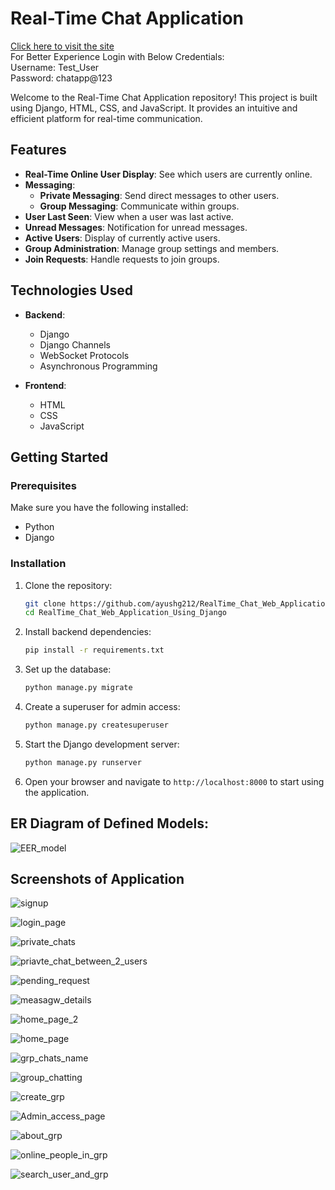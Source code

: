 # Real-Time Chat Application
[Click here to visit the site](https://aayush22002.azurewebsites.net/accounts/login/?next=/)<br/>
For Better Experience Login with Below Credentials: <br/>
Username: Test_User<br/>
Password: chatapp@123

Welcome to the Real-Time Chat Application repository! This project is built using Django, HTML, CSS, and JavaScript. It provides an intuitive and efficient platform for real-time communication.

## Features

- **Real-Time Online User Display**: See which users are currently online.
- **Messaging**:
  - **Private Messaging**: Send direct messages to other users.
  - **Group Messaging**: Communicate within groups.
- **User Last Seen**: View when a user was last active.
- **Unread Messages**: Notification for unread messages.
- **Active Users**: Display of currently active users.
- **Group Administration**: Manage group settings and members.
- **Join Requests**: Handle requests to join groups.

## Technologies Used

- **Backend**:
  - Django
  - Django Channels
  - WebSocket Protocols
  - Asynchronous Programming

- **Frontend**:
  - HTML
  - CSS
  - JavaScript

## Getting Started

### Prerequisites

Make sure you have the following installed:

- Python 
- Django 

### Installation

1. Clone the repository:

    ```bash
    git clone https://github.com/ayushg212/RealTime_Chat_Web_Application_Using_Django.git 
    cd RealTime_Chat_Web_Application_Using_Django
    ```

2. Install backend dependencies:

    ```bash
    pip install -r requirements.txt
    ```

3. Set up the database:

    ```bash
    python manage.py migrate
    ```

4. Create a superuser for admin access:

    ```bash
    python manage.py createsuperuser
    ```

5. Start the Django development server:

    ```bash
    python manage.py runserver
    ```

6. Open your browser and navigate to `http://localhost:8000` to start using the application.

## ER Diagram of Defined Models:
![EER_model](https://github.com/user-attachments/assets/e17a1137-4de5-4253-97c5-061b44e0fe34)

## Screenshots of Application

![signup](https://github.com/user-attachments/assets/cf23850d-cdf0-4a5b-8e08-ed545b9d6360)

![login_page](https://github.com/user-attachments/assets/fb638643-ce5a-4afe-9ad9-f5b1d5430cf2)

![private_chats](https://github.com/user-attachments/assets/e4c88be2-4a2b-466f-b5dd-8df3908df122)

![priavte_chat_between_2_users](https://github.com/user-attachments/assets/e4fcf3a0-e600-477e-b019-5d849f16653c)

![pending_request](https://github.com/user-attachments/assets/0f4ab06a-b613-4a64-86c4-d0f970fb3539)

![measagw_details](https://github.com/user-attachments/assets/46063d2c-003c-45e8-ae70-2415efd83a4a)

![home_page_2](https://github.com/user-attachments/assets/b74aef0c-b292-4609-8aa9-e96b36c354c7)

![home_page](https://github.com/user-attachments/assets/c44be5e2-9fa6-4108-8443-fc48cc5c2119)

![grp_chats_name](https://github.com/user-attachments/assets/19b2afcb-507f-4d97-9d9e-c154619593fd)

![group_chatting](https://github.com/user-attachments/assets/cd605c63-bfda-41ed-ac44-95a479b90883)

![create_grp](https://github.com/user-attachments/assets/e46b66dd-1ad9-498b-9215-70feb2719a6d)

![Admin_access_page](https://github.com/user-attachments/assets/547ddeb5-ae9d-4a02-9bde-40dc8e20e858)

![about_grp](https://github.com/user-attachments/assets/0eff76e0-ab24-4f5d-a08c-39c6a74dc5d1)

![online_people_in_grp](https://github.com/user-attachments/assets/28e5870f-6f03-46b4-9063-fb3888a3b77d)

![search_user_and_grp](https://github.com/user-attachments/assets/f593cf03-6a8e-405c-a8a4-44bc87fb98bf)

